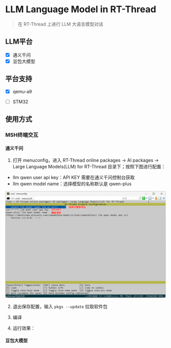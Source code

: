 # LLM Language Model in RT-Thread

> 在 RT-Thread 上进行 LLM 大语言模型对话

## LLM平台

- [x] 通义千问
- [x] 豆包大模型

## 平台支持

- [x] qemu-a9

- [ ] STM32

## 使用方式

### MSH终端交互

#### 通义千问

1. 打开 menuconfig，进入 RT-Thread online packages → AI packages → Large Language Models(LLM) for RT-Thread 目录下；按照下图进行配置：

* llm qwen user api key：API KEY 需要在通义千问控制台获取
* llm qwen model name：选择模型的名称默认是 qwen-plus

![](docs/1.png)

2. 退出保存配置，输入 `pkgs --update` 拉取软件包

3. 编译

4. 运行效果：

   

#### 豆包大模型